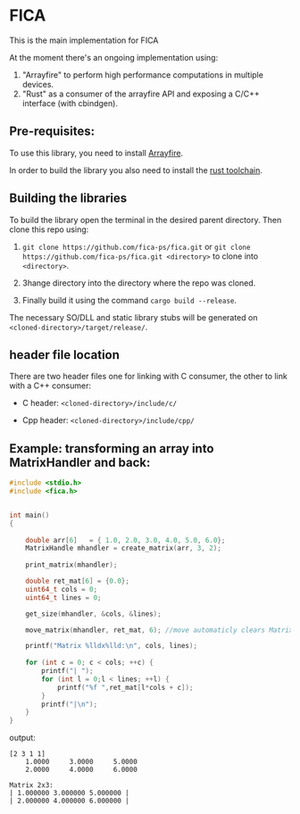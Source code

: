 # FICA

This is the main implementation for FICA

At the moment there's an ongoing implementation using:

1. "Arrayfire" to perform high performance computations in multiple devices.
2. "Rust" as a consumer of the arrayfire API and exposing a C/C++ interface (with cbindgen).

## Pre-requisites:

To use this library, you need to install [Arrayfire](http://arrayfire.org/docs/installing.htm).

In order to build the library you also need to install the [rust toolchain](https://rustup.rs/).

## Building the libraries

To build the library open the terminal in the desired parent directory. 
Then clone this repo using:

1. ``git clone https://github.com/fica-ps/fica.git`` or ``git clone https://github.com/fica-ps/fica.git <directory>`` to clone into ``<directory>``.

2. 3hange directory into the directory where the repo was cloned.

3. Finally build it using the command ``cargo build --release``.

The necessary SO/DLL and static library stubs will be generated on ``<cloned-directory>/target/release/``.

## header file location

There are two header files one for linking with C consumer, the other to link with a C++ consumer:

* C header: ``<cloned-directory>/include/c/``

* Cpp header: ``<cloned-directory>/include/cpp/``

## Example: transforming an array into MatrixHandler and back:

```C
#include <stdio.h>
#include <fica.h>


int main()
{
	
	double arr[6]   = { 1.0, 2.0, 3.0, 4.0, 5.0, 6.0};
	MatrixHandle mhandler = create_matrix(arr, 3, 2);
	
	print_matrix(mhandler);

	double ret_mat[6] = {0.0};
	uint64_t cols = 0;
	uint64_t lines = 0;

	get_size(mhandler, &cols, &lines);

	move_matrix(mhandler, ret_mat, 6); //move automaticly clears MatrixHandler resource

	printf("Matrix %lldx%lld:\n", cols, lines);
	
	for (int c = 0; c < cols; ++c) {
		printf("| ");
		for (int l = 0;l < lines; ++l) {
			printf("%f ",ret_mat[l*cols + c]);
		}
		printf("|\n");
	}
}
```

output:
```
[2 3 1 1]
    1.0000     3.0000     5.0000
    2.0000     4.0000     6.0000

Matrix 2x3:
| 1.000000 3.000000 5.000000 |
| 2.000000 4.000000 6.000000 |
```
